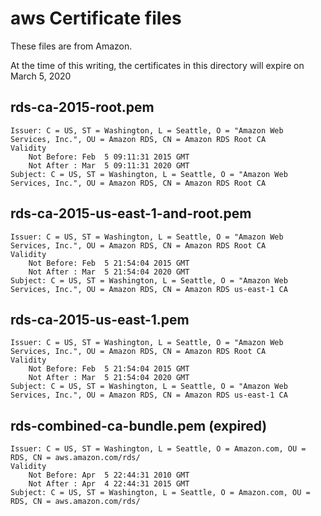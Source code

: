 # aws Certificate files
These files are from Amazon.

At the time of this writing, the certificates in this directory will expire on March 5, 2020

## rds-ca-2015-root.pem
```
Issuer: C = US, ST = Washington, L = Seattle, O = "Amazon Web Services, Inc.", OU = Amazon RDS, CN = Amazon RDS Root CA
Validity
    Not Before: Feb  5 09:11:31 2015 GMT
    Not After : Mar  5 09:11:31 2020 GMT
Subject: C = US, ST = Washington, L = Seattle, O = "Amazon Web Services, Inc.", OU = Amazon RDS, CN = Amazon RDS Root CA
```

## rds-ca-2015-us-east-1-and-root.pem
```
Issuer: C = US, ST = Washington, L = Seattle, O = "Amazon Web Services, Inc.", OU = Amazon RDS, CN = Amazon RDS Root CA
Validity
    Not Before: Feb  5 21:54:04 2015 GMT
    Not After : Mar  5 21:54:04 2020 GMT
Subject: C = US, ST = Washington, L = Seattle, O = "Amazon Web Services, Inc.", OU = Amazon RDS, CN = Amazon RDS us-east-1 CA
```

## rds-ca-2015-us-east-1.pem
```
Issuer: C = US, ST = Washington, L = Seattle, O = "Amazon Web Services, Inc.", OU = Amazon RDS, CN = Amazon RDS Root CA
Validity
    Not Before: Feb  5 21:54:04 2015 GMT
    Not After : Mar  5 21:54:04 2020 GMT
Subject: C = US, ST = Washington, L = Seattle, O = "Amazon Web Services, Inc.", OU = Amazon RDS, CN = Amazon RDS us-east-1 CA
```

## rds-combined-ca-bundle.pem (expired)
```
Issuer: C = US, ST = Washington, L = Seattle, O = Amazon.com, OU = RDS, CN = aws.amazon.com/rds/
Validity
    Not Before: Apr  5 22:44:31 2010 GMT
    Not After : Apr  4 22:44:31 2015 GMT
Subject: C = US, ST = Washington, L = Seattle, O = Amazon.com, OU = RDS, CN = aws.amazon.com/rds/
```